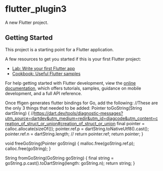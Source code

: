 # flutter_plugin3

A new Flutter project.

## Getting Started

This project is a starting point for a Flutter application.

A few resources to get you started if this is your first Flutter project:

- [Lab: Write your first Flutter app](https://docs.flutter.dev/get-started/codelab)
- [Cookbook: Useful Flutter samples](https://docs.flutter.dev/cookbook)

For help getting started with Flutter development, view the
[online documentation](https://docs.flutter.dev/), which offers tutorials,
samples, guidance on mobile development, and a full API reference.


Once ffigen generates flutter bindings for Go, add the following:
//These are the only 3 things that needed to be added:
Pointer<GoString> toGoString(String dartString) {
//https://dart.dev/tools/diagnostic-messages?utm_source=dartdev&utm_medium=redir&utm_id=diagcode&utm_content=creation_of_struct_or_union#creation_of_struct_or_union
  final pointer = calloc.allocate<GoString>(sizeOf<GoString>());
  pointer.ref.p = dartString.toNativeUtf8().cast<Char>();
  pointer.ref.n = dartString.length;
  // return pointer.ref;
  return pointer;
}

void freeGoString(Pointer<GoString> goString) {
  malloc.free(goString.ref.p);
  calloc.free(goString);
}

String fromGoString(GoString goString) {
  final string = goString.p.cast<Utf8>().toDartString(length: goString.n);
  return string;
}
